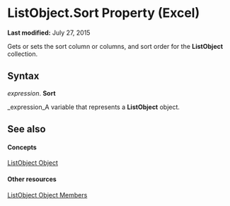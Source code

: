 
# ListObject.Sort Property (Excel)

 **Last modified:** July 27, 2015

Gets or sets the sort column or columns, and sort order for the  **ListObject** collection.

## Syntax

 _expression_. **Sort**

 _expression_A variable that represents a  **ListObject** object.


## See also


#### Concepts


 [ListObject Object](46de6c4f-8ce0-0c7d-da59-6e52f5eab612.md)
#### Other resources


 [ListObject Object Members](d34f895c-cf60-f644-866b-7b757716e7a6.md)
